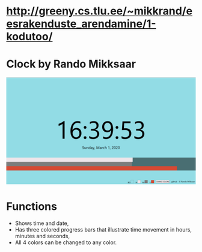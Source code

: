 # http://greeny.cs.tlu.ee/~mikkrand/eesrakenduste_arendamine/1-kodutoo/

# Clock by Rando Mikksaar

![Screenshot of application](/Screenshot.png)

# Functions
* Shows time and date,
* Has three colored progress bars that illustrate time movement in hours, minutes and seconds,
* All 4 colors can be changed to any color.

